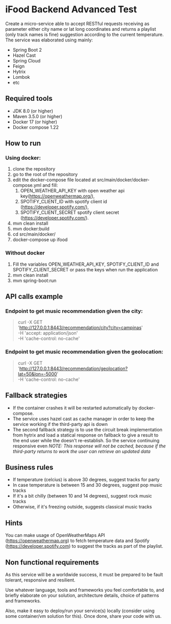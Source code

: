 # iFood Backend Advanced Test
Create a micro-service able to accept RESTful requests receiving as parameter either city name or lat long coordinates and returns a playlist (only track names is fine) suggestion according to the current temperature.
The service was elaborated using mainly:
* Spring Boot 2
* Hazel Cast
* Spring Cloud
* Feign
* Hytrix
* Lombok
* etc

## Required tools

* JDK 8.0 (or higher)
* Maven 3.5.0 (or higher)
* Docker 17 (or higher)
* Docker compose 1.22

## How to run
### Using docker:
1. clone the repository
2. go to the root of the repository
3. edit the docker-compose file located at src/main/docker/docker-compose.yml and fill:
    1. OPEN_WEATHER_API_KEY with open weather api key(https://openweathermap.org/),
    2. SPOTIFY_CLIENT_ID with spotify client id (https://developer.spotify.com/),
    3. SPOTIFY_CLIENT_SECRET spotify client secret (https://developer.spotify.com/).
4. mvn clean install
5. mvn docker:build
6. cd src/main/docker/
7. docker-compose up ifood

### Without docker
1. Fill the variables OPEN_WEATHER_API_KEY, SPOTIFY_CLIENT_ID and SPOTIFY_CLIENT_SECRET or pass the keys when run the application
2. mvn clean install
3. mvn spring-boot:run

## API calls example
### Endpoint to get music recommendation given the city:
> curl -X GET \
  'http://127.0.0.1:8443/recommendation/city?city=campinas' \
  -H 'accept: application/json' \
  -H 'cache-control: no-cache'
### Endpoint to get music recommendation given the geolocation:
> curl -X GET \
  'http://127.0.0.1:8443/recommendation/geolocation?lat=50&lon=-5000' \
  -H 'cache-control: no-cache'

## Fallback strategies
- If the container crashes it will be restarted automatically by docker-compose.
- The service uses hazel cast as cache manager in order to keep the service working if the third-party api is down
- The second fallback strategy is to use the circuit break implementation from hytrix and load a statical response on fallback to give
a result to the end user while the doesn't re-establish.
So the service continuing responsive even 
*NOTE: This response will not be cached, because if the third-party returns to work the user can retrieve an updated data*

## Business rules

* If temperature (celcius) is above 30 degrees, suggest tracks for party
* In case temperature is between 15 and 30 degrees, suggest pop music tracks
* If it's a bit chilly (between 10 and 14 degrees), suggest rock music tracks
* Otherwise, if it's freezing outside, suggests classical music tracks

## Hints

You can make usage of OpenWeatherMaps API (https://openweathermap.org) to fetch temperature data and Spotify (https://developer.spotify.com) to suggest the tracks as part of the playlist.

## Non functional requirements

As this service will be a worldwide success, it must be prepared to be fault tolerant, responsive and resilient.

Use whatever language, tools and frameworks you feel comfortable to, and briefly elaborate on your solution, architecture details, choice of patterns and frameworks.

Also, make it easy to deploy/run your service(s) locally (consider using some container/vm solution for this). Once done, share your code with us.
